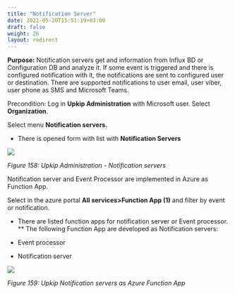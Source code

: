 ```yaml
---
title: "Notification Server"
date: 2021-05-20T15:51:19+03:00
draft: false
weight: 26
layout: redirect
---
```


**Purpose:** Notification servers get and information from Influx BD or Configuration DB and analyze it.  If some event is triggered and there is configured notification with it, the notifications are sent to configured user or destination. There are supported notifications to user email, user viber, user phone as SMS and Microsoft Teams.

Precondition: Log in **Upkip Administration** with Microsoft user. Select **Organization**.

Select menu **Notification servers.**

- There is opened form with list with **Notification Servers**

![](/images/Aspose.Words.0026e4dc-4cb1-409d-91ad-eda9ac21484a.003.png)

*Figure 158: Upkip Administration - Notification servers*

Notification server and Event Processor are implemented in Azure as Function App.

Select in the azure portal **All services>Function App (1)** and filter by event or notification.

- There are listed function apps for notification server or Event processor.
**
The following Function App are developed as Notification servers:

- Event processor
- Notification server

![](/images/Aspose.Words.0026e4dc-4cb1-409d-91ad-eda9ac21484a.005.png)

*Figure 159: Upkip Notification servers as Azure Function App*
